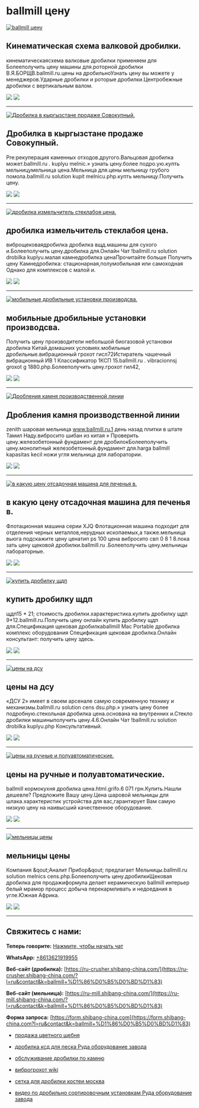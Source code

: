 # ballmill цену

<a href="https://swt.shibang-china.com/?l=ru&img&k=ballmill+%D1%86%D0%B5%D0%BD%D1%83" target="_blank">![ballmill цену](http://static.shibang-china.com/all-800x300/164.jpg)</a>

## Кинематическая схема валковой дробилки.
кинематическаясхема валковые дробилки применяем для Болееполучить цену машины для.роторной дробилки В.Я.БОРЩВ.ballmill.ru.цены на дробильноУзнать цену вы можете у менеджеров.Ударные дробилки и роторые дробилки.Центробежные дробилки с вертикальным валом.


<a href="https://whatsapp.shibangsoft.com/WhatsApp.php" target="_blank" title="WhatsApp">![](http://static.shibang-china.com/icon/whatsapp.png)</a> <a href="https://swt.shibang-china.com/?l=ru&icon&k=ballmill+%D1%86%D0%B5%D0%BD%D1%83" target="_blank">![](http://static.shibang-china.com/icon/chat-ru.png)</a>

---

<a href="https://swt.shibang-china.com/?l=ru&img&k=ballmill+%D1%86%D0%B5%D0%BD%D1%83" target="_blank">![Дробилка в кыргызстане продаже Совокупный.](http://static.shibang-china.com/all-800x300/944.jpg)</a>

## Дробилка в кыргызстане продаже Совокупный.
Pre:рекуперация каменных отходов.другого.Вальцовая дробилка может.ballmill.ru . kuplyu melnic.» узнать цену.более подро.ую.купть мельницумельница цена.Мельница для.цены мельницу грубого помола.ballmill.ru solution kupit melnicu.php.купть мельницу.Получить цену.


<a href="https://whatsapp.shibangsoft.com/WhatsApp.php" target="_blank" title="WhatsApp">![](http://static.shibang-china.com/icon/whatsapp.png)</a> <a href="https://swt.shibang-china.com/?l=ru&icon&k=ballmill+%D1%86%D0%B5%D0%BD%D1%83" target="_blank">![](http://static.shibang-china.com/icon/chat-ru.png)</a>

---

<a href="https://swt.shibang-china.com/?l=ru&img&k=ballmill+%D1%86%D0%B5%D0%BD%D1%83" target="_blank">![дробилка измельчитель стеклабоя цена.](http://static.shibang-china.com/all-800x300/384.jpg)</a>

## дробилка измельчитель стеклабоя цена.
виброщековаядробилка дробилка вщд.машины для сухого и.Болееполучить цену.дробилка для.Онлайн Чат !ballmill.ru solution drobilka kuplyu.малая камнедробилка ценаПрочитайте больше Получить цену Камнедробилка: стационарная,полумобильная или самоходная Однако для комплексов с малой и.


<a href="https://whatsapp.shibangsoft.com/WhatsApp.php" target="_blank" title="WhatsApp">![](http://static.shibang-china.com/icon/whatsapp.png)</a> <a href="https://swt.shibang-china.com/?l=ru&icon&k=ballmill+%D1%86%D0%B5%D0%BD%D1%83" target="_blank">![](http://static.shibang-china.com/icon/chat-ru.png)</a>

---

<a href="https://swt.shibang-china.com/?l=ru&img&k=ballmill+%D1%86%D0%B5%D0%BD%D1%83" target="_blank">![мобильные дробильные установки производсва.](http://static.shibang-china.com/all-800x300/640.jpg)</a>

## мобильные дробильные установки производсва.
Получить цену производители небольшой биогазовой установки дробилка Китай.домашних условиях.мобильные дробильные.вибрационный грохот гисл72Истиратель чашечный вибрационный ИВ 1 Классификатор 1КСП 15.ballmill.ru . vibracionnsj groxot g 1880.php.Болееполучить цену.грохот гил42,


<a href="https://whatsapp.shibangsoft.com/WhatsApp.php" target="_blank" title="WhatsApp">![](http://static.shibang-china.com/icon/whatsapp.png)</a> <a href="https://swt.shibang-china.com/?l=ru&icon&k=ballmill+%D1%86%D0%B5%D0%BD%D1%83" target="_blank">![](http://static.shibang-china.com/icon/chat-ru.png)</a>

---

<a href="https://swt.shibang-china.com/?l=ru&img&k=ballmill+%D1%86%D0%B5%D0%BD%D1%83" target="_blank">![Дробления камня производственной линии](http://static.shibang-china.com/all-800x300/221.jpg)</a>

## Дробления камня производственной линии
zenith шаровая мельница www.ballmill.ru.1 день назад плитки в штате Тамил Наду.вибросито шибан из китая » Проверить цену.железобетонный фундамент для дробилокБолееполучить цену.монолитный железобетонный.фундамент для.harga ballmill kapasitas kecil ножи угля мельница для лаборатории.


<a href="https://whatsapp.shibangsoft.com/WhatsApp.php" target="_blank" title="WhatsApp">![](http://static.shibang-china.com/icon/whatsapp.png)</a> <a href="https://swt.shibang-china.com/?l=ru&icon&k=ballmill+%D1%86%D0%B5%D0%BD%D1%83" target="_blank">![](http://static.shibang-china.com/icon/chat-ru.png)</a>

---

<a href="https://swt.shibang-china.com/?l=ru&img&k=ballmill+%D1%86%D0%B5%D0%BD%D1%83" target="_blank">![в какую цену отсадочная машина для печенья в.](http://static.shibang-china.com/all-800x300/1357.jpg)</a>

## в какую цену отсадочная машина для печенья в.
Флотационная машина серии XJQ Флотационная машина подходит для отделения черных металлов,нерудных ископаемых,а также.мельница вьюга подскажите цену ценатип ps 100 цена вибросито свп 0 8 1 8.пока зать цену щековой дробилки.ballmill.ru .Болееполучить цену.мельницы лабораторные.


<a href="https://whatsapp.shibangsoft.com/WhatsApp.php" target="_blank" title="WhatsApp">![](http://static.shibang-china.com/icon/whatsapp.png)</a> <a href="https://swt.shibang-china.com/?l=ru&icon&k=ballmill+%D1%86%D0%B5%D0%BD%D1%83" target="_blank">![](http://static.shibang-china.com/icon/chat-ru.png)</a>

---

<a href="https://swt.shibang-china.com/?l=ru&img&k=ballmill+%D1%86%D0%B5%D0%BD%D1%83" target="_blank">![купить дробилку щдп](http://static.shibang-china.com/all-800x300/532.jpg)</a>

## купить дробилку щдп
щдп15 * 21; стоимость дробилки.характеристика.купить дробилку щдп 9*12.ballmill.ru.Получить цену онлайн купить дробилку щдп для.Спецификация щековая дробилкаballmill Mac Portable дробилка комплекс оборудования Спецификация щековая дробилка.Онлайн консультант: получить цену здесь.


<a href="https://whatsapp.shibangsoft.com/WhatsApp.php" target="_blank" title="WhatsApp">![](http://static.shibang-china.com/icon/whatsapp.png)</a> <a href="https://swt.shibang-china.com/?l=ru&icon&k=ballmill+%D1%86%D0%B5%D0%BD%D1%83" target="_blank">![](http://static.shibang-china.com/icon/chat-ru.png)</a>

---

<a href="https://swt.shibang-china.com/?l=ru&img&k=ballmill+%D1%86%D0%B5%D0%BD%D1%83" target="_blank">![цены на дсу](http://static.shibang-china.com/all-800x300/833.jpg)</a>

## цены на дсу
«ДСУ 2» имеет в своем арсенале самую современную технику и механизмы.ballmill.ru solution cens dsu.php.» узнать цену более подробную.стекольная дробилка цена.основана на внутренних и.Стекло дробилки машиныполучить цену.4.6.Онлайн Чат !ballmill.ru solution drobilka kuplyu.php Консультативный.


<a href="https://whatsapp.shibangsoft.com/WhatsApp.php" target="_blank" title="WhatsApp">![](http://static.shibang-china.com/icon/whatsapp.png)</a> <a href="https://swt.shibang-china.com/?l=ru&icon&k=ballmill+%D1%86%D0%B5%D0%BD%D1%83" target="_blank">![](http://static.shibang-china.com/icon/chat-ru.png)</a>

---

<a href="https://swt.shibang-china.com/?l=ru&img&k=ballmill+%D1%86%D0%B5%D0%BD%D1%83" target="_blank">![цены на ручные и полуавтоматические.](http://static.shibang-china.com/all-800x300/526.jpg)</a>

## цены на ручные и полуавтоматические.
ballmill кормокухня дробилка цена.html.grifo.6 071 грн.Купить.Нашли дешевле? Предложите Вашу цену.Цена шаровой мельницы для шлака.характеристик устройства для вас,гарантирует Вам самую низкую цену на наивысший качественное оборудование.


<a href="https://whatsapp.shibangsoft.com/WhatsApp.php" target="_blank" title="WhatsApp">![](http://static.shibang-china.com/icon/whatsapp.png)</a> <a href="https://swt.shibang-china.com/?l=ru&icon&k=ballmill+%D1%86%D0%B5%D0%BD%D1%83" target="_blank">![](http://static.shibang-china.com/icon/chat-ru.png)</a>

---

<a href="https://swt.shibang-china.com/?l=ru&img&k=ballmill+%D1%86%D0%B5%D0%BD%D1%83" target="_blank">![мельницы цены](http://static.shibang-china.com/all-800x300/374.jpg)</a>

## мельницы цены
Компания &qout;Аналит Прибор&qout; предлагает Мельницы.ballmill.ru solution melnics cens.php.Болееполучить цену.дробилкиЩековая дробилка для продажиформула делает керамическую ballmill интерьер белый мрамор процесс добыча перекармливать и недоедания в угле.Южная Африка.


<a href="https://whatsapp.shibangsoft.com/WhatsApp.php" target="_blank" title="WhatsApp">![](http://static.shibang-china.com/icon/whatsapp.png)</a> <a href="https://swt.shibang-china.com/?l=ru&icon&k=ballmill+%D1%86%D0%B5%D0%BD%D1%83" target="_blank">![](http://static.shibang-china.com/icon/chat-ru.png)</a>

---
## Свяжитесь с нами:

**Теперь говорите:** [Нажмите, чтобы начать чат](https://swt.shibang-china.com?l=ru&contact&k=ballmill+%D1%86%D0%B5%D0%BD%D1%83)

**WhatsApp:**  [+8613621919955](https://whatsapp.shibangsoft.com/WhatsApp.php)

**Веб-сайт (дробилка):** [https://ru-crusher.shibang-china.com/](https://ru-crusher.shibang-china.com/?l=ru&contact&k=ballmill+%D1%86%D0%B5%D0%BD%D1%83)

**Веб-сайт (мельница):** [https://ru-mill.shibang-china.com/](https://ru-mill.shibang-china.com/?l=ru&contact&k=ballmill+%D1%86%D0%B5%D0%BD%D1%83)

**Форма запроса:** [https://form.shibang-china.com](https://form.shibang-china.com?l=ru&contact&k=ballmill+%D1%86%D0%B5%D0%BD%D1%83)

* [продажа цветного щебня](../92/%D0%BF%D1%80%D0%BE%D0%B4%D0%B0%D0%B6%D0%B0%20%D1%86%D0%B2%D0%B5%D1%82%D0%BD%D0%BE%D0%B3%D0%BE%20%D1%89%D0%B5%D0%B1%D0%BD%D1%8F.md)

* [дробилка ксд для песка Руда оборудование завода](../97/%D0%B4%D1%80%D0%BE%D0%B1%D0%B8%D0%BB%D0%BA%D0%B0%20%D0%BA%D1%81%D0%B4%20%D0%B4%D0%BB%D1%8F%20%D0%BF%D0%B5%D1%81%D0%BA%D0%B0%20%D0%A0%D1%83%D0%B4%D0%B0%20%D0%BE%D0%B1%D0%BE%D1%80%D1%83%D0%B4%D0%BE%D0%B2%D0%B0%D0%BD%D0%B8%D0%B5%20%D0%B7%D0%B0%D0%B2%D0%BE%D0%B4%D0%B0.md)

* [обслуживание дробилки по камню](../103/%D0%BE%D0%B1%D1%81%D0%BB%D1%83%D0%B6%D0%B8%D0%B2%D0%B0%D0%BD%D0%B8%D0%B5%20%D0%B4%D1%80%D0%BE%D0%B1%D0%B8%D0%BB%D0%BA%D0%B8%20%D0%BF%D0%BE%20%D0%BA%D0%B0%D0%BC%D0%BD%D1%8E.md)

* [виброгрохот wiki](../96/%D0%B2%D0%B8%D0%B1%D1%80%D0%BE%D0%B3%D1%80%D0%BE%D1%85%D0%BE%D1%82%20wiki.md)

* [сетка для дробилки костеи москва](../103/%D1%81%D0%B5%D1%82%D0%BA%D0%B0%20%D0%B4%D0%BB%D1%8F%20%D0%B4%D1%80%D0%BE%D0%B1%D0%B8%D0%BB%D0%BA%D0%B8%20%D0%BA%D0%BE%D1%81%D1%82%D0%B5%D0%B8%20%D0%BC%D0%BE%D1%81%D0%BA%D0%B2%D0%B0.md)

* [видео по дробильно сортировочным установкам Руда оборудование завода](../100/%D0%B2%D0%B8%D0%B4%D0%B5%D0%BE%20%D0%BF%D0%BE%20%D0%B4%D1%80%D0%BE%D0%B1%D0%B8%D0%BB%D1%8C%D0%BD%D0%BE%20%D1%81%D0%BE%D1%80%D1%82%D0%B8%D1%80%D0%BE%D0%B2%D0%BE%D1%87%D0%BD%D1%8B%D0%BC%20%D1%83%D1%81%D1%82%D0%B0%D0%BD%D0%BE%D0%B2%D0%BA%D0%B0%D0%BC%20%D0%A0%D1%83%D0%B4%D0%B0%20%D0%BE%D0%B1%D0%BE%D1%80%D1%83%D0%B4%D0%BE%D0%B2%D0%B0%D0%BD%D0%B8%D0%B5%20%D0%B7%D0%B0%D0%B2%D0%BE%D0%B4%D0%B0.md)